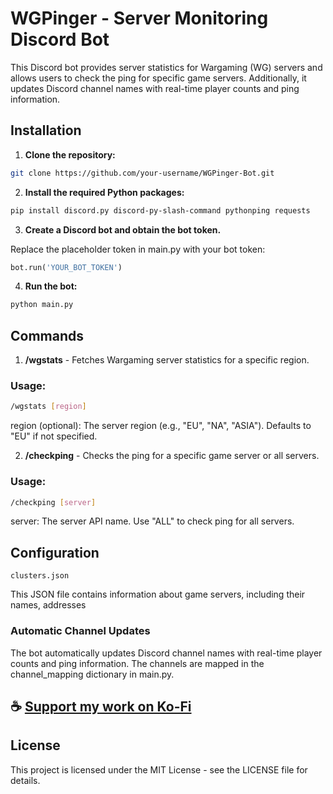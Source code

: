 # WGPinger - Server Monitoring Discord Bot

This Discord bot provides server statistics for Wargaming (WG) servers and allows users to check the ping for specific game servers. Additionally, it updates Discord channel names with real-time player counts and ping information.

## Installation

1. **Clone the repository:**

```bash
git clone https://github.com/your-username/WGPinger-Bot.git
```

2. **Install the required Python packages:**

```bash
pip install discord.py discord-py-slash-command pythonping requests
```

3. **Create a Discord bot and obtain the bot token.**

Replace the placeholder token in main.py with your bot token:

```python
bot.run('YOUR_BOT_TOKEN')
```

4. **Run the bot:**

```bash
python main.py
```

## Commands

1. **/wgstats** - Fetches Wargaming server statistics for a specific region.

### Usage:

```bash
/wgstats [region]
```

region (optional): The server region (e.g., "EU", "NA", "ASIA"). Defaults to "EU" if not specified.

2. **/checkping** - Checks the ping for a specific game server or all servers.

### Usage:

```bash
/checkping [server]
```

server: The server API name. Use "ALL" to check ping for all servers.

## Configuration

`clusters.json`

This JSON file contains information about game servers, including their names, addresses

### Automatic Channel Updates

The bot automatically updates Discord channel names with real-time player counts and ping information. The channels are mapped in the channel_mapping dictionary in main.py.

## ☕ [Support my work on Ko-Fi](https://ko-fi.com/thatsinewave)

## License

This project is licensed under the MIT License - see the LICENSE file for details.
